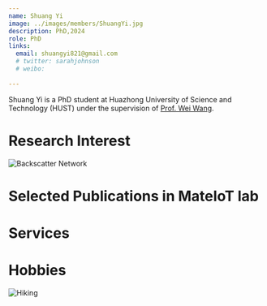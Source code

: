```yaml
---
name: Shuang Yi
image: ../images/members/ShuangYi.jpg
description: PhD,2024
role: PhD
links:
  email: shuangyi821@gmail.com
  # twitter: sarahjohnson
  # weibo:
  
---
```


Shuang Yi is a PhD student at Huazhong University of Science and Technology (HUST) under the supervision of [Prof. Wei Wang](https://eic.hust.edu.cn/professor/wangwei/index.html). 

Research Interest
======
![Backscatter Network](https://www.researchgate.net/profile/Joshua-Smith-94/publication/262411741/figure/fig5/AS:668631771926531@1536425645208/Ambient-Backscatter-Communication-between-two-battery-free-devices-One-such-device.png)  


Selected Publications in MateIoT lab
======


Services
======


Hobbies
======
![Hiking](https://cdn.britannica.com/94/125794-050-FB09B3F4/Hikers-Gore-Range-Mountains-Denver.jpg?w=400&h=300&c=crop) 